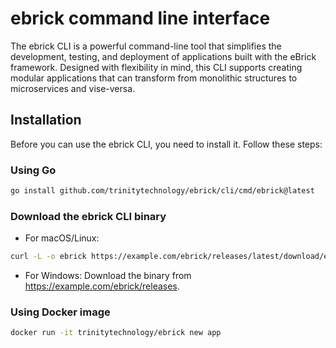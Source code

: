 # ebrick command line interface

The ebrick CLI is a powerful command-line tool that simplifies the development, testing, and deployment of applications built with the eBrick framework. Designed with flexibility in mind, this CLI supports creating modular applications that can transform from monolithic structures to microservices and vise-versa.

## Installation

Before you can use the ebrick CLI, you need to install it. Follow these steps:

### Using Go

```bash
go install github.com/trinitytechnology/ebrick/cli/cmd/ebrick@latest
```

### Download the ebrick CLI binary

- For macOS/Linux:

```bash
curl -L -o ebrick https://example.com/ebrick/releases/latest/download/ebrick-linux-amd64
```

- For Windows:
Download the binary from https://example.com/ebrick/releases.

### Using Docker image

```bash
docker run -it trinitytechnology/ebrick new app
```
